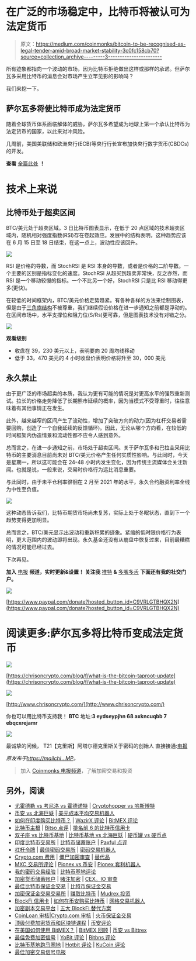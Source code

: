 # 在广泛的市场稳定中，比特币将被认可为法定货币

> 原文：<https://medium.com/coinmonks/bitcoin-to-be-recognised-as-legal-tender-amid-broad-market-stability-3c0fc158cb70?source=collection_archive---------3----------------------->

所有迹象都指向一个波动的市场，因为比特币拒绝做出这样或那样的承诺。但萨尔瓦多采用比特币的消息会对市场产生立竿见影的影响吗？

我们来挖一下。

## 萨尔瓦多将使比特币成为法定货币

随着全球货币体系面临解体的威胁，萨尔瓦多希望成为地球上第一个承认比特币为法定货币的国家，以此来对冲风险。

几周前，美国美联储和欧洲央行(ECB)等央行行长宣布加快央行数字货币(CBDCs)的开发。

**查看** [全篇此处](https://chrisoncrypto.com/blog/f/el-salvador-to-make-bitcoin-legal-tender) **！**

# 技术上来说

## 比特币处于超卖区间

BTC/美元处于超卖区域。3 日比特币图表显示，在低于 20 点区域的技术超卖区域内，随机相对强度指数(RSI)存在卷起效应。发展中的结构表明，这种趋势应该在 6 月 15 日至 18 日结束，在这一点上，波动性应该回升。

![](img/ffcdf3e1d250d8872497f34226d8cb73.png)

RSI 是价格的导数，而 StochRSI 是 RSI 本身的导数，或者是价格的二阶导数。一个主要的区别是指标变化的速度。StochRSI 从超买到超卖非常快，反之亦然，而 RSI 是一个移动较慢的指标。一个不比另一个好，StochRSI 只是比 RSI 移动得更多(更快)。

在较低的时间框架内，BTC/美元价格走势趋紧。有各种各样的方法来绘制图表，但是由于[三角旗结构](https://mailchi.mp/001e0e31c9ab/fed-propels-the-dollar-towards-hyper-inflationary-collapse)不被尊重，我们继续假设价格在进一步通知之前都是浮动的。在区间市场中，水平支撑位和阻力位(S/Rs)更可靠，但是图表技术没有对错之分。

![](img/132fe4dc029af67fff36bfdde7a56554.png)

**观看级别**

*   收盘在 39，230 美元以上，表明要向 20 周均线移动
*   低于 33，470 美元的 4 小时收盘价表明价格将升至 30，000 美元

## 永久禁止

由于更广泛的市场超卖的本质，我认为更有可能的情况是对更高水平的强烈重新测试。拉长的价格走势降低了长期熊市延续的概率，因为当模式不受尊重时，往往意味着有其他事情正在发生。

此外，越来越窄的区间产生了流动性，增加了突破方向的动力(因为杠杆交易者需要回购，创造了一个自我延续的反馈循环)。因此，无论从哪个方向看，在较低的时间框架内伪造情景和流动性都不应令人感到意外。

总而言之，在进一步通知之前，市场处于超卖区间。关于萨尔瓦多和巴拉圭采用比特币的主要消息目前尚未对 BTC/美元价格产生任何实质性影响。与此同时，今天是星期一，所以这可能会在 24-48 小时内发生变化，因为传统主流媒体会关注新闻。也就是说，一般来说，交易时价格行为远比消息重要。

与此同时，由于未平仓利率徘徊在 2 月至 2021 年的水平，永久合约融资利率全线为中性至负值。

![](img/fb8ca5d48dc7c9af7c27311b03ba4e54.png)

这种动态告诉我们，比特币期货市场尚未复苏，实际上处于冬眠状态，直到下一个趋势变得更加明显。

总而言之，BTC/美元显示出波动和重新积累的迹象。紧缩的低时限价格行为表明，更大范围内的波动即将出现。永久基金还没有从崩盘中恢复过来，目前最糟糕的情况可能已经过去。

下次再见。

**加入** [电报](https://t.me/chrisoncryptochannel) **频道，实时更新&设置！
关注我** [推特](https://twitter.com/ChrisOnCrypto1) **&** [多嘴多舌](https://gab.com/chrisoncrypto) **下面还有我的社交门户。**

![](img/95fd0d21802f1679718b7e310edc8f8f.png)

[https://www.paypal.com/donate?hosted_button_id=C9VRLGTBHQX2N](https://www.paypal.com/donate?hosted_button_id=C9VRLGTBHQX2N)

# 阅读更多:萨尔瓦多将比特币变成法定货币

![](img/b8d6f0491a79b131627f4e39f7e8ee48.png)

[https://chrisoncrypto.com/blog/f/what-is-the-bitcoin-taproot-update](https://chrisoncrypto.com/blog/f/what-is-the-bitcoin-taproot-update)

![](img/35a6ba7fa7a1887c8ff3c55a79bb22f1.png)

[http://www.chrisoncrypto.com/](http://www.chrisoncrypto.com/)

你也可以用比特币支持我！
**BTC** 地址:**3 eydseypjhn 68 axkncuqbb 7 ebqcxrejamr**

![](img/c6575790dff3cf9797020d0d313db3e8.png)

最诚挚的问候，
T21【克里斯】阿塔尔德克里斯关于密码的创始人
直接接通:[电报](https://t.me/chrisoncrypto)

*原发布于*[*https://mailchi . MP*](https://mailchi.mp/f26a0b82ed55/bitcoin-to-be-recognised-as-legal-tender-amid-broad-market-stability?e=[UNIQID])*。*

> 加入 [Coinmonks 电报频道](https://t.me/coincodecap)，了解加密交易和投资

## 另外，阅读

*   [尤霍德勒 vs 考尼洛 vs 霍德诺特](/coinmonks/youhodler-vs-coinloan-vs-hodlnaut-b1050acde55a) | [Cryptohopper vs 哈斯博特](https://blog.coincodecap.com/cryptohopper-vs-haasbot)
*   [币安 vs 北海巨妖](https://blog.coincodecap.com/binance-vs-kraken) | [美元成本平均交易机器人](https://blog.coincodecap.com/pionex-dca-bot)
*   [如何在印度购买比特币？](/coinmonks/buy-bitcoin-in-india-feb50ddfef94) | [WazirX 评论](/coinmonks/wazirx-review-5c811b074f5b) | [BitMEX 评论](https://blog.coincodecap.com/bitmex-review)
*   [比特币主根](https://blog.coincodecap.com/bitcoin-taproot) | [Bitso 点评](https://blog.coincodecap.com/bitso-review) | [排名前 6 的比特币信用卡](/coinmonks/bitcoin-credit-card-bc8ab6f377c6)
*   [双子座 vs 比特币基地](https://blog.coincodecap.com/gemini-vs-coinbase) | [比特币基地 vs 北海巨妖](https://blog.coincodecap.com/kraken-vs-coinbase) | [硬币罐 vs 硬币点](https://blog.coincodecap.com/coinspot-vs-coinjar)
*   [印度比特币交易所](/coinmonks/bitcoin-exchange-in-india-7f1fe79715c9) | [比特币储蓄账户](/coinmonks/bitcoin-savings-account-e65b13f92451) | [Paxful 点评](/coinmonks/paxful-review-4daf2354ab70)
*   [杠杆令牌](/coinmonks/leveraged-token-3f5257808b22) | [最佳密码交易所](/coinmonks/crypto-exchange-dd2f9d6f3769) | [密码交易机器人](https://blog.coincodecap.com/best-crypto-trading-bots)
*   [Crypto.com 费用](/coinmonks/binance-fees-8588ec17965) | [僵尸加密审查](/coinmonks/botcrypto-review-2021-build-your-own-trading-bot-coincodecap-6b8332d736c7) | [替代品](https://blog.coincodecap.com/crypto-com-alternatives)
*   [MXC 交易所评论](/coinmonks/mxc-exchange-review-3af0ec1cba8c) | [Pionex vs 币安](https://blog.coincodecap.com/pionex-vs-binance) | [Pionex 套利机器人](https://blog.coincodecap.com/pionex-arbitrage-bot)
*   [我的密码交易经验](/coinmonks/my-experience-with-crypto-copy-trading-d6feb2ce3ac5) | [比特币基地评论](/coinmonks/coinbase-review-6ef4e0f56064)
*   [加密货币储蓄账户](/coinmonks/cryptocurrency-savings-accounts-be3bc0feffbf) | [赌注加密](https://blog.coincodecap.com/staking-crypto) | [CEX。IO 审查](https://blog.coincodecap.com/cex-io-review)
*   [最佳比特币保证金交易](/coinmonks/bitcoin-margin-trading-exchange-bcbfcbf7b8e3) | [比特币保证金交易](https://blog.coincodecap.com/bityard-margin-trading)
*   [加密保证金交易交易所](/coinmonks/crypto-margin-trading-exchanges-428b1f7ad108) | [赚取比特币](/coinmonks/earn-bitcoin-6e8bd3c592d9) | [Mudrex 投资](https://blog.coincodecap.com/mudrex-invest-review-the-best-way-to-invest-in-crypto)
*   [BlockFi 信用卡](https://blog.coincodecap.com/blockfi-credit-card) | [如何在币安购买比特币](https://blog.coincodecap.com/buy-bitcoin-binance) | [网格交易机器人](https://blog.coincodecap.com/grid-trading)
*   [加密副本交易平台](/coinmonks/top-10-crypto-copy-trading-platforms-for-beginners-d0c37c7d698c) | [五大 BlockFi 替代方案](https://blog.coincodecap.com/blockfi-alternatives)
*   [CoinLoan 审核](/coinmonks/coinloan-review-18128b9badc4)|[Crypto.com 审核](/coinmonks/crypto-com-review-f143dca1f74c) | [火币保证金交易](/coinmonks/huobi-margin-trading-b3b06cdc1519)
*   [顶级付费加密货币和区块链课程](https://blog.coincodecap.com/blockchain-courses) | [币安评论](/coinmonks/binance-review-ee10d3bf3b6e)
*   [在美国如何使用 BitMEX？](https://blog.coincodecap.com/use-bitmex-in-usa) | [BitMEX 回顾](https://blog.coincodecap.com/bitmex-review) | [币安 vs Bittrex](https://blog.coincodecap.com/binance-vs-bittrex)
*   [最佳免费加密信号](https://blog.coincodecap.com/free-crypto-signals) | [YoBit 评论](/coinmonks/yobit-review-175464162c62) | [Bitbns 评论](/coinmonks/bitbns-review-38256a07e161)
*   [比特币基地跑马圈地](https://blog.coincodecap.com/coinbase-staking) | [Hotbit 评论](/coinmonks/hotbit-review-cd5bec41dafb) | [KuCoin 评论](https://blog.coincodecap.com/kucoin-review)
*   [最佳加密交易信号电报](/coinmonks/best-crypto-signals-telegram-5785cdbc4b2b)